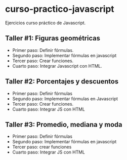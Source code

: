 # curso-practico-javascript
Ejercicios curso práctico de Javascript.

## Taller #1: Figuras geométricas

- Primer paso: Definir fórmulas.
- Segundo paso: Implementar fórmulas en javascript
- Tercer paso: Crear funciones.
- Cuarto paso: Integrar Javascript con HTML.

## Taller #2: Porcentajes y descuentos

- Primer paso: Definir fórmulas
- Segundo paso: Implementar fórmulas en Javascript
- Tercer paso: Crear funciones.
- Cuarto paso: Integrar JS con HTML

## Taller #3: Promedio, mediana y moda

- Primer paso: Definir fórmulas
- Segundo paso: Implementar fórmulas en javascript
- Tercer paso: crear funciones
- Cuarto paso: Integrar JS con HTML